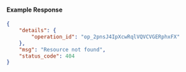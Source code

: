 <!-- Code generated for API Clients. DO NOT EDIT. -->

#### Example Response

```json
{
	"details": {
		"operation_id": "op_2pnsJ4IpXcwRqlVQVCVGERphxFX"
	},
	"msg": "Resource not found",
	"status_code": 404
}
```
